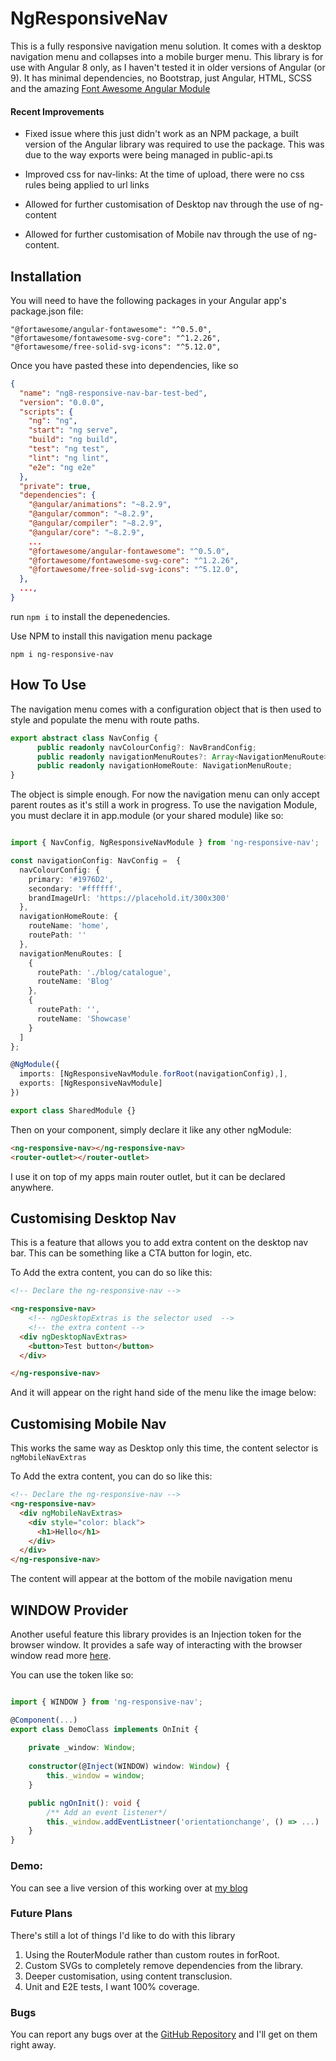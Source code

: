# NgResponsiveNav

This is a fully responsive navigation menu solution. It comes with a desktop navigation menu and collapses into a mobile burger menu.
This library is for use with Angular 8 only, as I haven't tested it in older versions of Angular (or 9). It has minimal dependencies, no Bootstrap, just Angular, HTML, SCSS and the amazing
[Font Awesome Angular Module](https://www.npmjs.com/package/@fortawesome/angular-fontawesome)

#### Recent Improvements
* Fixed issue where this just didn't work as an NPM package, a built version of the 
Angular library was required to use the package. This was due to the way exports were being 
managed in public-api.ts

* Improved css for nav-links: At the time of upload, there were no css rules being applied to url links
* Allowed for further customisation of Desktop nav through the use of ng-content
* Allowed for further customisation of Mobile nav through the use of ng-content.

## Installation

You will need to have the following packages in your Angular app's package.json file: 

``` 
"@fortawesome/angular-fontawesome": "^0.5.0",
"@fortawesome/fontawesome-svg-core": "^1.2.26",
"@fortawesome/free-solid-svg-icons": "^5.12.0",
```

Once you have pasted these into dependencies, like so

```JSON
{
  "name": "ng8-responsive-nav-bar-test-bed",
  "version": "0.0.0",
  "scripts": {
    "ng": "ng",
    "start": "ng serve",
    "build": "ng build",
    "test": "ng test",
    "lint": "ng lint",
    "e2e": "ng e2e"
  },
  "private": true,
  "dependencies": {
    "@angular/animations": "~8.2.9",
    "@angular/common": "~8.2.9",
    "@angular/compiler": "~8.2.9",
    "@angular/core": "~8.2.9",
    ...
    "@fortawesome/angular-fontawesome": "^0.5.0",
    "@fortawesome/fontawesome-svg-core": "^1.2.26",
    "@fortawesome/free-solid-svg-icons": "^5.12.0",
  },
  ...,
}
```
run ```npm i``` to install the depenedencies.

Use NPM to install this navigation menu package

```npm i ng-responsive-nav```

## How To Use
The navigation menu comes with a configuration object that is then used to style and populate the menu with route paths. 

```TypeScript
export abstract class NavConfig {
      public readonly navColourConfig?: NavBrandConfig;
      public readonly navigationMenuRoutes?: Array<NavigationMenuRoute>;
      public readonly navigationHomeRoute: NavigationMenuRoute;
}
```

The object is simple enough. For now the navigation menu can only accept parent routes as it's still a work in progress. 
To use the navigation Module, you must declare it in app.module (or your shared module) like so: 

```TypeScript

import { NavConfig, NgResponsiveNavModule } from 'ng-responsive-nav';

const navigationConfig: NavConfig =  {
  navColourConfig: {
    primary: '#1976D2',
    secondary: '#ffffff',
    brandImageUrl: 'https://placehold.it/300x300'
  },
  navigationHomeRoute: {
    routeName: 'home',
    routePath: ''
  },
  navigationMenuRoutes: [
    {
      routePath: './blog/catalogue',
      routeName: 'Blog'
    },
    {
      routePath: '',
      routeName: 'Showcase'
    }
  ]
};

@NgModule({
  imports: [NgResponsiveNavModule.forRoot(navigationConfig),],
  exports: [NgResponsiveNavModule]
})

export class SharedModule {}

```

Then on your component, simply declare it like any other ngModule: 

```html
<ng-responsive-nav></ng-responsive-nav>
<router-outlet></router-outlet>
```

I use it on top of my apps main router outlet, but it can be declared anywhere. 

## Customising Desktop Nav
This is a feature that allows you to add extra content on the desktop nav bar. This can be something like a CTA button for 
login, etc. 

To Add the extra content, you can do so like this: 

```html
<!-- Declare the ng-responsive-nav -->

<ng-responsive-nav>
    <!-- ngDesktopExtras is the selector used  -->
    <!-- the extra content -->
  <div ngDesktopNavExtras>
    <button>Test button</button>
  </div>

</ng-responsive-nav>
```

And it will appear on the right hand side of the menu like the image below: 

## Customising Mobile Nav
This works the same way as Desktop only this time, the content selector is 
```ngMobileNavExtras```

To Add the extra content, you can do so like this: 

```html
<!-- Declare the ng-responsive-nav -->
<ng-responsive-nav>
  <div ngMobileNavExtras>
    <div style="color: black">
      <h1>Hello</h1>
    </div>
  </div>
</ng-responsive-nav>
```
The content will appear at the bottom of the mobile navigation menu

## WINDOW Provider

Another useful feature this library provides is an Injection token for the browser window. It provides a safe way of 
interacting with the browser window read more [here](https://brianflove.com/2018/01/11/angular-window-provider/). 

You can use the token like so: 

```TypeScript

import { WINDOW } from 'ng-responsive-nav';

@Component(...)
export class DemoClass implements OnInit {
    
    private _window: Window;
    
    constructor(@Inject(WINDOW) window: Window) {
        this._window = window;
    }

    public ngOnInit(): void {
        /** Add an event listener*/
        this._window.addEventListneer('orientationchange', () => ...)
    }
}
```

### Demo: 

You can see a live version of this working over at [my blog](https://marcfreemandev.web.app/home)

### Future Plans

There's still a lot of things I'd like to do with this library

1. Using the RouterModule rather than custom routes in forRoot. 
2. Custom SVGs to completely remove dependencies from the library.
3. Deeper customisation, using content transclusion.
4. Unit and E2E tests, I want 100% coverage.

### Bugs 
You can report any bugs over at the [GitHub Repository](https://github.com/Dudecor3/ng-responsive-nav) and I'll get on them right away.
